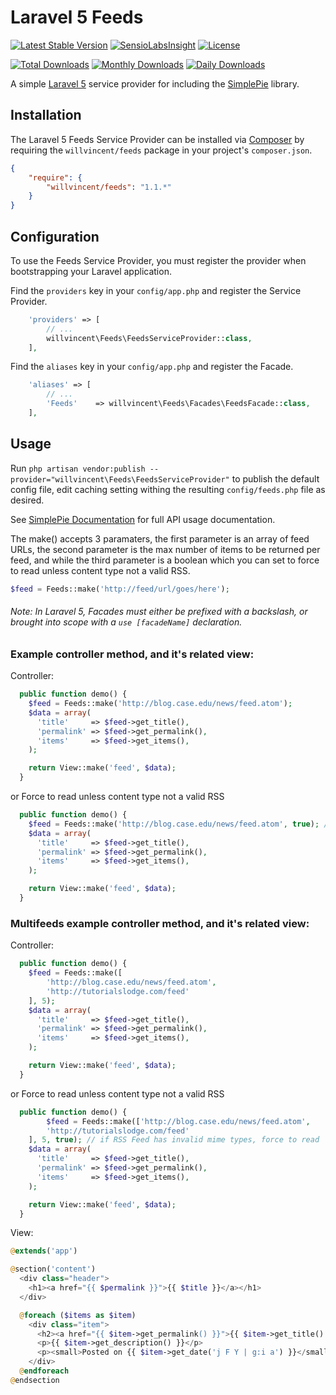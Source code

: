 # Laravel 5 Feeds

[![Latest Stable Version](https://poser.pugx.org/willvincent/feeds/v/stable.svg)](https://packagist.org/packages/willvincent/feeds)
[![SensioLabsInsight](https://img.shields.io/sensiolabs/i/9098208d-abd1-44ea-af47-a0c42a01cb7.svg?style=flat-square)](https://insight.sensiolabs.com/projects/9098208d-abd1-44ea-af47-a0c42a01cb7)
[![License](https://poser.pugx.org/willvincent/feeds/license.svg)](https://packagist.org/packages/willvincent/feeds)

[![Total Downloads](https://poser.pugx.org/willvincent/feeds/downloads.svg)](https://packagist.org/packages/willvincent/feeds) [![Monthly Downloads](https://poser.pugx.org/willvincent/feeds/d/monthly.png)](https://packagist.org/packages/willvincent/feeds) [![Daily Downloads](https://poser.pugx.org/willvincent/feeds/d/daily.png)](https://packagist.org/packages/willvincent/feeds)

A simple [Laravel 5](http://www.laravel.com/) service provider for including the [SimplePie](http://www.simplepie.org) library.

## Installation

The Laravel 5 Feeds Service Provider can be installed via [Composer](http://getcomposer.org) by requiring the
`willvincent/feeds` package in your project's `composer.json`.

```json
{
    "require": {
        "willvincent/feeds": "1.1.*"
    }
}
```

## Configuration

To use the Feeds Service Provider, you must register the provider when bootstrapping your Laravel application.

Find the `providers` key in your `config/app.php` and register the Service Provider.

```php
    'providers' => [
        // ...
        willvincent\Feeds\FeedsServiceProvider::class,
    ],
```

Find the `aliases` key in your `config/app.php` and register the Facade.
```php
    'aliases' => [
        // ...
        'Feeds'    => willvincent\Feeds\Facades\FeedsFacade::class,
    ],
```

## Usage

Run `php artisan vendor:publish --provider="willvincent\Feeds\FeedsServiceProvider"` to publish the default config file, edit caching setting withing the resulting `config/feeds.php` file as desired.

See [SimplePie Documentation](http://simplepie.org/wiki/) for full API usage documentation.

The make() accepts 3 paramaters, the first parameter is an array of feed URLs, the second parameter is the max number of items to be returned per feed, and while the third parameter is a boolean which you can set to force to read unless content type not a valid RSS.

```php
$feed = Feeds::make('http://feed/url/goes/here');
```


###### Note: In Laravel 5, Facades must either be prefixed with a backslash, or brought into scope with a `use [facadeName]` declaration.


### Example controller method, and it's related view:

Controller:
```php
  public function demo() {
    $feed = Feeds::make('http://blog.case.edu/news/feed.atom');
    $data = array(
      'title'     => $feed->get_title(),
      'permalink' => $feed->get_permalink(),
      'items'     => $feed->get_items(),
    );

    return View::make('feed', $data);
  }
```

or Force to read unless content type not a valid RSS

```php
  public function demo() {
    $feed = Feeds::make('http://blog.case.edu/news/feed.atom', true); // if RSS Feed has invalid mime types, force to read
    $data = array(
      'title'     => $feed->get_title(),
      'permalink' => $feed->get_permalink(),
      'items'     => $feed->get_items(),
    );

    return View::make('feed', $data);
  }
```

### Multifeeds example controller method, and it's related view:

Controller:
```php
  public function demo() {
    $feed = Feeds::make([
        'http://blog.case.edu/news/feed.atom',
        'http://tutorialslodge.com/feed'
    ], 5);
    $data = array(
      'title'     => $feed->get_title(),
      'permalink' => $feed->get_permalink(),
      'items'     => $feed->get_items(),
    );

    return View::make('feed', $data);
  }
```

or Force to read unless content type not a valid RSS

```php
  public function demo() {
        $feed = Feeds::make(['http://blog.case.edu/news/feed.atom',
        'http://tutorialslodge.com/feed'
    ], 5, true); // if RSS Feed has invalid mime types, force to read
    $data = array(
      'title'     => $feed->get_title(),
      'permalink' => $feed->get_permalink(),
      'items'     => $feed->get_items(),
    );

    return View::make('feed', $data);
  }
```

View:
```php
@extends('app')

@section('content')
  <div class="header">
    <h1><a href="{{ $permalink }}">{{ $title }}</a></h1>
  </div>

  @foreach ($items as $item)
    <div class="item">
      <h2><a href="{{ $item->get_permalink() }}">{{ $item->get_title() }}</a></h2>
      <p>{{ $item->get_description() }}</p>
      <p><small>Posted on {{ $item->get_date('j F Y | g:i a') }}</small></p>
    </div>
  @endforeach
@endsection
```
